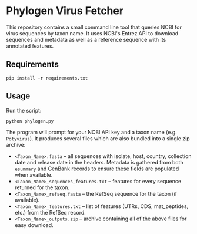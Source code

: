 # Phylogen Virus Fetcher

This repository contains a small command line tool that queries NCBI for virus sequences by taxon name. It uses NCBI's Entrez API to download sequences and metadata as well as a reference sequence with its annotated features.

## Requirements

```
pip install -r requirements.txt
```

## Usage

Run the script:

```
python phylogen.py
```

The program will prompt for your NCBI API key and a taxon name (e.g. `Potyvirus`).
It produces several files which are also bundled into a single zip archive:

- `<Taxon_Name>.fasta` – all sequences with isolate, host, country,
  collection date and release date in the headers. Metadata is gathered from
  both `esummary` and GenBank records to ensure these fields are populated when
  available.
- `<Taxon_Name>_sequences_features.txt` – features for every sequence returned
  for the taxon.
- `<Taxon_Name>_refseq.fasta` – the RefSeq sequence for the taxon (if available).
- `<Taxon_Name>_features.txt` – list of features (UTRs, CDS, mat_peptides, etc.) from the RefSeq record.
- `<Taxon_Name>_outputs.zip` – archive containing all of the above files for easy download.
